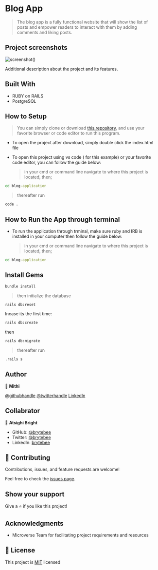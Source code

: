# Blog App

> The blog app is a fully functional website that will show the list of posts and empower readers to interact with them by adding comments and liking posts.

## Project screenshots

![screenshot()]()

Additional description about the project and its features.

## Built With

- RUBY on RAILS
- PostgreSQL

## How to Setup

> You can simply clone or download [this repository](https://github.com/Mithi-code/blog-application), and use your favorite browser or code editor to run this program.

- To open the project after download, simply double click the index.html file

- To open this project using vs code ( for this example) or your favorite code editor, you can follow the guide below:
  > in your cmd or command line navigate to where this project is located, then;

```cmd
cd blog-application
```

> thereafter run

```cmd
code .
```

## How to Run the App through terminal

- To run the application through trminal, make sure ruby and IRB is installed in your computer then follow the guide below:
  > in your cmd or command line navigate to where this project is located, then;

```cmd
cd blog-application
```

## Install Gems

```cmd
bundle install
```

> then initialize the database

```cmd
rails db:reset
```

Incase its the first time:

```cmd
rails db:create
```

then

```cmd
rails db:migrate
```

> thereafter run

```cmd
.rails s
```

## Author

👤 **Mithi**

[@githubhandle](https://github.com/Mithi-code/)
[@twitterhandle](https://twitter.com/sam_mongare)
[LinkedIn](https://www.linkedin.com/in/mithicode/)

## Collabrator

👤 **Atsighi Bright**

- GitHub: [@brytebee](https://github.com/brytebee)
- Twitter: [@brytebee](https://twitter.com/brytebee)
- LinkedIn: [brytebee](https://www.linkedin.com/in/brytebee/)

## 🤝 Contributing

Contributions, issues, and feature requests are welcome!

Feel free to check the [issues page](../../issues/).

## Show your support

Give a ⭐️ if you like this project!

## Acknowledgments

- Microverse Team for facilitating project requirements and resources

## 📝 License

This project is [MIT](./MIT.md) licensed
